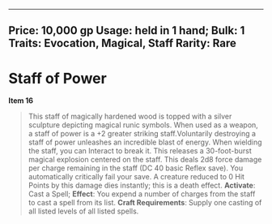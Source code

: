 
---
Price: 10,000 gp
Usage: held in 1 hand;
Bulk: 1
Traits: Evocation, Magical, Staff
Rarity: Rare
---

# Staff of Power

**Item 16**

> This staff of magically hardened wood is topped with a silver sculpture depicting magical runic symbols. When used as a weapon, a staff of power is a +2 greater striking staff.Voluntarily destroying a staff of power unleashes an incredible blast of energy. When wielding the staff, you can Interact to break it. This releases a 30-foot-burst magical explosion centered on the staff. This deals 2d8 force damage per charge remaining in the staff (DC 40 basic Reflex save). You automatically critically fail your save. A creature reduced to 0 Hit Points by this damage dies instantly; this is a death effect.
**Activate**: Cast a Spell;
**Effect**: You expend a number of charges from the staff to cast a spell from its list.
**Craft Requirements**: Supply one casting of all listed levels of all listed spells.
